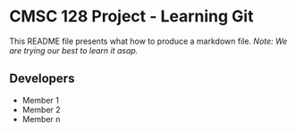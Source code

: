 # CMSC 128 Project - Learning Git
This README file presents what how to produce a markdown file.
_Note: We are trying our best to learn it asap._

## Developers
* Member 1
* Member 2
* Member n
